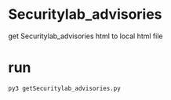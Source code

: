 # Securitylab_advisories
get Securitylab_advisories html to local html file

# run
```
py3 getSecuritylab_advisories.py
```
